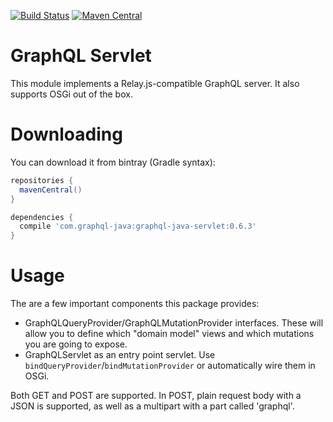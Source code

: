 [![Build Status](https://travis-ci.org/yrashk/graphql-java-servlet.svg?branch=master)](https://travis-ci.org/yrashk/graphql-java-servlet)
[![Maven Central](https://img.shields.io/maven-central/v/com.graphql-java/graphql-java-servlet.svg?maxAge=2592000)]()

# GraphQL Servlet

This module implements a Relay.js-compatible GraphQL server. It also supports OSGi out of the box.

# Downloading

You can download it from bintray (Gradle syntax):

```groovy
repositories {
  mavenCentral()
}

dependencies {
  compile 'com.graphql-java:graphql-java-servlet:0.6.3'
}
```

# Usage

The are a few important components this package provides:

* GraphQLQueryProvider/GraphQLMutationProvider interfaces. These will allow you
  to define which "domain model" views and which mutations you are going to expose.
* GraphQLServlet as an entry point servlet. Use `bindQueryProvider`/`bindMutationProvider` or automatically wire
them in OSGi.

Both GET and POST are supported. In POST, plain request body with a JSON is supported, as well as a multipart with a part
called 'graphql'.
